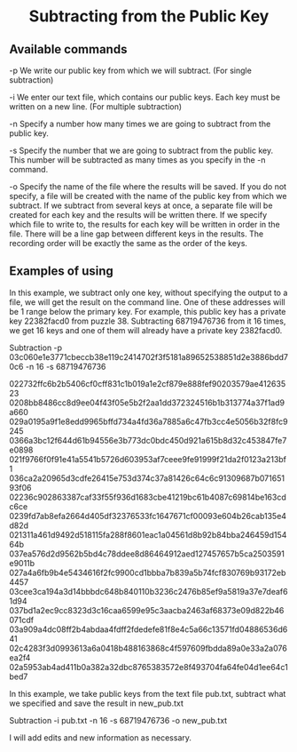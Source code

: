 # <h1 align="center"> Subtracting from the Public Key </a>


## Available commands

-p   We write our public key from which we will subtract. (For single subtraction)

-i   We enter our text file, which contains our public keys. Each key must be written on a new line. (For multiple subtraction)

-n   Specify a number how many times we are going to subtract from the public key.

-s   Specify the number that we are going to subtract from the public key. This number will be subtracted as many times as you specify in the -n command.

-o   Specify the name of the file where the results will be saved. If you do not specify, a file will be created with the name of the public key from which we subtract. If we subtract from several keys at once, a separate file will be created for each key and the results will be written there. If we specify which file to write to, the results for each key will be written in order in the file. There will be a line gap between different keys in the results. The recording order will be exactly the same as the order of the keys.


## Examples of using

In this example, we subtract only one key, without specifying the output to a file, we will get the result on the command line. One of these addresses will be 1 range below the primary key.
For example, this public key has a private key 22382facd0 from puzzle 38. Subtracting 68719476736 from it 16 times, we get 16 keys and one of them will already have a private key 2382facd0.

Subtraction -p 03c060e1e3771cbeccb38e119c2414702f3f5181a89652538851d2e3886bdd70c6 -n 16 -s 68719476736

022732ffc6b2b5406cf0cff831c1b019a1e2cf879e888fef90203579ae41263523<br/>
0208bb8486cc8d9ee04f43f05e5b2f2aa1dd372324516b1b313774a37f1ad9a660<br/>
029a0195a9f1e8edd9965bffd734a4fd36a7885a6c47fb3cc4e5056b32f8fc9245<br/>
0366a3bc12f644d61b94556e3b773dc0bdc450d921a615b8d32c453847fe7e0898<br/>
021f9766f0f91e41a5541b5726d603953af7ceee9fe91999f21da2f0123a213bf1<br/>
036ca2a20965d3cdfe26415e753d374c37a81426c64c6c91309687b07165193f06<br/>
02236c902863387caf33f55f936d1683cbe41219bc61b4087c69814be163cdc6ce<br/>
0239fd7ab8efa2664d405df32376533fc1647671cf00093e604b26cab135e4d82d<br/>
021311a461d9492d518115fa288f8601eac1a04561d8b92b84bba246459d15464b<br/>
037ea576d2d9562b5bd4c78ddee8d86464912aed127457657b5ca2503591e9011b<br/>
027a4a6fb9b4e5434616f2fc9900cd1bbba7b839a5b74fcf830769b93172eb4457<br/>
03cee3ca194a3d14bbbdc648b840110b3236c2476b85ef9a5819a37e7deaf61d94<br/>
037bd1a2ec9cc8323d3c16caa6599e95c3aacba2463af68373e09d822b46071cdf<br/>
03a909a4dc08ff2b4abdaa4fdff2fdedefe81f8e4c5a66c13571fd04886536d641<br/>
02c4283f3d0993613a6a0418b488163868c4f597609fbdda89a0e33a2a076ea2f4<br/>
02a5953ab4ad411b0a382a32dbc8765383572e8f493704fa64fe04d1ee64c1bed7<br/>

In this example, we take public keys from the text file pub.txt, subtract what we specified and save the result in new_pub.txt

Subtraction -i pub.txt -n 16 -s 68719476736 -o new_pub.txt

I will add edits and new information as necessary.


